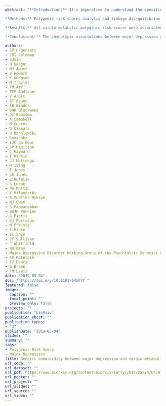 ```yaml
---
abstract: "**Introduction:** It’s imperative to understand the specific and shared aetiologies of major depression and cardio-metabolic disease, as both traits are frequently comorbid and each represents a major burden to society. This study examined whether there is a genetic association between major depression and cardio-metabolic traits and if this association is stratified by age at onset for major depression.

**Methods:** Polygenic risk scores analysis and linkage disequilibrium score regression was performed to examine whether differences in shared genetic aetiology exist between depression case control status (N cases = 40,940, N controls = 67,532), earlier (N = 15,844), and later onset depression (N = 15,800) with body mass index, coronary artery disease, stroke, and type 2 diabetes in eleven data sets from the Psychiatric Genomics Consortium, Generation Scotland, and UK Biobank.

**Results:** All cardio-metabolic polygenic risk scores were associated with depression status. Significant genetic correlations were found between depression and body mass index, coronary artery disease, and type 2 diabetes. Higher polygenic risk for body mass index, coronary artery disease and type 2 diabetes was associated with both early and later onset depression, while higher polygenic risk for stroke was associated with later onset depression only. Significant genetic correlations were found between body mass index and later onset depression, and between coronary artery disease and both early and late onset depression.

**Conclusions:** The phenotypic associations between major depression and cardio-metabolic traits may partly reflect their overlapping genetic aetiology irrespective of the age depression first presents.
"
authors:
- SP Hagenaars
- JRI Coleman
- admin
- H Gaspar
- MJ Adams
- D Howard
- K Hodgson
- M Traylor
- TM Air
- TFM Andlauer
- V Arolt
- BT Baune
- EB Binder
- DHR Blackwood
- DI Boomsma
- A Campbell
- M Cearns
- D Czamara
- U Dannlowski
- Domschke
- EJC de Geus
- SP Hamilton
- C Hayward
- I Hickie
- JJ Hottenga
- M Ising
- I Jones
- LA Jones
- Z Kutalik
- S Lucae
- NG Martin
- Y Milaneschi
- B Mueller-Myhsok
- MJ Owen
- S Padmanabhan
- BWJH Penninx
- G Pistis
- DJ Porteous
- M Preisig
- S Ripke
- SI Shyn
- PF Sullivan
- J Whitfield
- NR Wray
- Major Depressive Disorder Working Group of the Psychiatric Genomics Consortium, MEGASTROKE consortium
- AM McIntosh
- IJ Deary
- G Breen
- CM Lewis
date: "2019-05-04"
doi: "https://doi.org/10.1101/645077 "
featured: false
image:
  caption: ""
  focal_point: ""
  preview_only: false
projects: ""
publication: "bioRxiv"
publication_short: ""
publication_types:
- "3"
publishDate: "2019-05-04"
slides: ""
summary: ""
tags:
- Polygenic Risk Score
- Major Depression
title: Genetic comorbidity between major depression and cardio-metabolic disease, stratified by age at onset of major depression
url_code: ""
url_dataset: ""
url_pdf: https://www.biorxiv.org/content/biorxiv/early/2019/05/24/645077.full-text.pdf
url_poster: ""
url_project: ""
url_slides: ""
url_source: ""
url_video: ""
---
```

